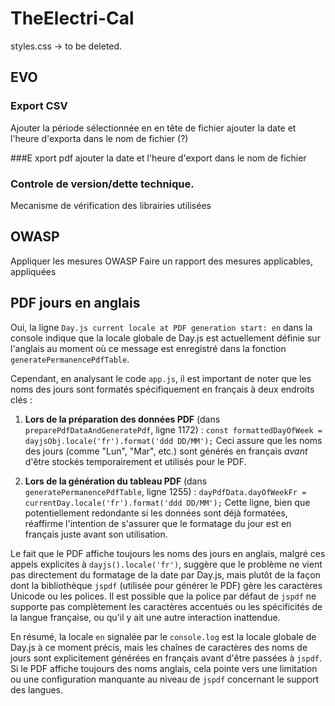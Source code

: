 # TheElectri-Cal
styles.css -> to be deleted.

## EVO
### Export CSV
Ajouter la période sélectionnée en en tête de fichier
ajouter la date et l'heure d'exporta dans le nom de fichier (?)

###E xport pdf 
ajouter la date et l'heure d'export dans le nom de fichier

### Controle de version/dette technique.
Mecanisme de vérification des librairies utilisées

## OWASP
Appliquer les mesures OWASP
Faire un rapport des mesures applicables, appliquées

## PDF jours en anglais
Oui, la ligne `Day.js current locale at PDF generation start: en` dans la console indique que la locale globale de Day.js est actuellement définie sur l'anglais au moment où ce message est enregistré dans la fonction `generatePermanencePdfTable`.

Cependant, en analysant le code `app.js`, il est important de noter que les noms des jours sont formatés spécifiquement en français à deux endroits clés :

1.  **Lors de la préparation des données PDF** (dans `preparePdfDataAndGeneratePdf`, ligne 1172) :
    `const formattedDayOfWeek = dayjsObj.locale('fr').format('ddd DD/MM');`
    Ceci assure que les noms des jours (comme "Lun", "Mar", etc.) sont générés en français *avant* d'être stockés temporairement et utilisés pour le PDF.

2.  **Lors de la génération du tableau PDF** (dans `generatePermanencePdfTable`, ligne 1255) :
    `dayPdfData.dayOfWeekFr = currentDay.locale('fr').format('ddd DD/MM');`
    Cette ligne, bien que potentiellement redondante si les données sont déjà formatées, réaffirme l'intention de s'assurer que le formatage du jour est en français juste avant son utilisation.

Le fait que le PDF affiche toujours les noms des jours en anglais, malgré ces appels explicites à `dayjs().locale('fr')`, suggère que le problème ne vient pas directement du formatage de la date par Day.js, mais plutôt de la façon dont la bibliothèque `jspdf` (utilisée pour générer le PDF) gère les caractères Unicode ou les polices. Il est possible que la police par défaut de `jspdf` ne supporte pas complètement les caractères accentués ou les spécificités de la langue française, ou qu'il y ait une autre interaction inattendue.

En résumé, la locale `en` signalée par le `console.log` est la locale globale de Day.js à ce moment précis, mais les chaînes de caractères des noms de jours sont explicitement générées en français avant d'être passées à `jspdf`. Si le PDF affiche toujours des noms anglais, cela pointe vers une limitation ou une configuration manquante au niveau de `jspdf` concernant le support des langues.
